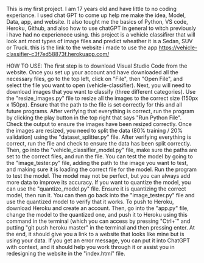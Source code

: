 This is my first project. I am 17 years old and have little to no coding experiance. I used chat GPT to come up help me make the idea, Model, Data, app, and website. It also tought me the basics of Python, VS code, Heroku, Github, and also how to use chatGPT in general to witch previously i have had no experienece using. this project is a vehicle classifirer that will look ant most types of image files and predict wheather it is a Sedan, SUV or Truck. this is the link to the website i made to use the app https://vehicle-classifier-c3f7ed58873f.herokuapp.com/


HOW TO USE: 
The first step is to download Visual Studio Code from the website. Once you set up your account and have downloaded all the necessary files, go to the top left, click on "File", then "Open File", and select the file you want to open (vehicle-classifier). Next, you will need to download images that you want to classify (three different categories). Use the "resize_images.py" file to resize all the images to the correct size (150px x 150px). Ensure that the path to the file is set correctly for this and all future programs.
After verifying that everything is correct, run the program by clicking the play button in the top right that says "Run Python File". Check the output to ensure the images have been resized correctly. Once the images are resized, you need to split the data (80% training / 20% validation) using the "dataset_splitter.py" file. After verifying everything is correct, run the file and check to ensure the data has been split correctly. Then, go into the "vehicle_classifier_model.py" file, make sure the paths are set to the correct files, and run the file. You can test the model by going to the "image_tester.py" file, adding the path to the image you want to test, and making sure it is loading the correct file for the model. Run the program to test the model. The model may not be perfect, but you can always add more data to improve its accuracy. If you want to quantize the model, you can use the "quantize_model.py" file. Ensure it is quantizing the correct model, then run it. You can then go back into the "image_tester.py" file and use the quantized model to verify that it works. To push to Heroku, download Heroku and create an account. Then, go into the "app.py" file, change the model to the quantized one, and push it to Heroku using this command in the terminal (which you can access by pressing "Ctrl+`" and putting "git push heroku master" in the terminal and then pressing enter. At the end, it should give you a link to a website that looks like mine but is using your data. If you get an error message, you can put it into ChatGPT with context, and it should help you work through it or assist you in redesigning the website in the "index.html" file.
